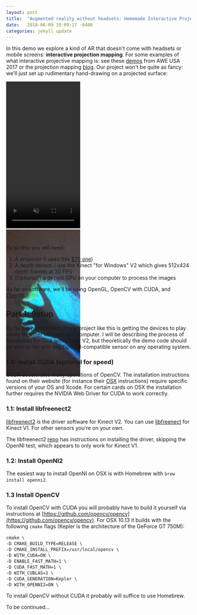 ```yaml
---
layout: post
title:  "Augmented reality without headsets: Homemade Interactive Projection Mapping with Kinect + OpenGL"
date:   2018-06-09 19:09:17 -0400
categories: jekyll update
---
```


In this demo we explore a kind of AR that doesn't come with headsets or mobile screens: **interactive projection mapping**. For some examples of what interactive projective mapping is: see these [demos](https://youtu.be/EGw2JOx11IM?t=10m53s) from AWE USA 2017 or the projection mapping [blog](projection-mapping.org). Our project won't be quite as fancy: we'll just set up rudimentary hand-drawing on a projected surface:

<div style="width:100%; height: 430px">
<div class='col-3'>
<video width="202" height="400" controls autoplay loop muted>
  <source src="/assets/demo.mp4" type="video/mp4">
Your browser does not support the video tag.
</video>
</div>
<div class='col-3'>
<img src="/assets/demo2.png" width="202" height="400">
</div>
<div class='col-3'>
</div>
</div>

To do this you will need:

1. A projector (I used this [$70 one](https://www.amazon.com/gp/product/B06ZY24M2F/ref=oh_aui_search_detailpage?ie=UTF8&psc=1))
2. A depth sensor. I use the Kinect "for Windows" V2 which gives 512x424 depth frames at 30 FPS
3. (Optional?) a decent GPU on your computer to process the images

As far as software, we'll be using OpenGL, OpenCV with CUDA, and [OpenNI](https://structure.io/openni).


## Part 1: Setup

By far the hardest part of any project like this is getting the devices to play nicely together through your computer. I will be describing the process of installation for OSX with Kinect V2, but theoretically the demo code should be able to run with any OpenNI-compatible sensor on any operating system.

### 1.0: Install CUDA (optional for speed)
CUDA accelerates many operations of OpenCV. The installation instructions found on their website (for instance their [OSX](https://docs.nvidia.com/cuda/cuda-installation-guide-mac-os-x/index.html) instructions) require specific versions of your OS and Xcode. For certain cards on OSX the installation further requires the NVIDIA Web Driver for CUDA to work correctly.

### 1.1: Install libfreenect2
[libfreenect2](https://github.com/OpenKinect/libfreenect2) is the driver software for Kinect V2. You can use [libfreenect](https://github.com/OpenKinect/libfreenect) for Kinect V1. For other sensors you're on your own.

The libfreenect2 [repo](https://github.com/OpenKinect/libfreenect2) has instructions on installing the driver, skipping the OpenNI test, which appears to only work for Kinect V1.

### 1.2: Install OpenNI2
The easiest way to install OpenNI on OSX is with Homebrew with `brew install openni2`. 

### 1.3 Install OpenCV
To install OpenCV with CUDA you will probably have to build it yourself via instructions at [https://github.com/opencv/opencv](https://github.com/opencv/opencv). For OSX 10.13 it builds with the following `cmake` flags (Kepler is the architecture of the GeForce GT 750M): 

```
cmake \
-D CMAKE_BUILD_TYPE=RELEASE \
-D CMAKE_INSTALL_PREFIX=/usr/local/opencv \
-D WITH_CUDA=ON \
-D ENABLE_FAST_MATH=1 \
-D CUDA_FAST_MATH=1 \
-D WITH_CUBLAS=1 \
-D CUDA_GENERATION=Kepler \
-D WITH_OPENNI2=ON \
```

To install OpenCV without CUDA it probably will suffice to use Homebrew.

To be continued...